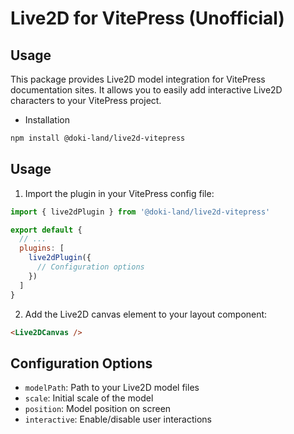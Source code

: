 # Live2D for VitePress (Unofficial)


## Usage
This package provides Live2D model integration for VitePress documentation sites. It allows you to easily add interactive Live2D characters to your VitePress project.

- Installation
```bash
npm install @doki-land/live2d-vitepress
```

## Usage
1. Import the plugin in your VitePress config file:

```js
import { live2dPlugin } from '@doki-land/live2d-vitepress'

export default {
  // ...
  plugins: [
    live2dPlugin({
      // Configuration options
    })
  ]
}
```

2. Add the Live2D canvas element to your layout component:
```html
<Live2DCanvas />
```

## Configuration Options
- `modelPath`: Path to your Live2D model files
- `scale`: Initial scale of the model
- `position`: Model position on screen
- `interactive`: Enable/disable user interactions